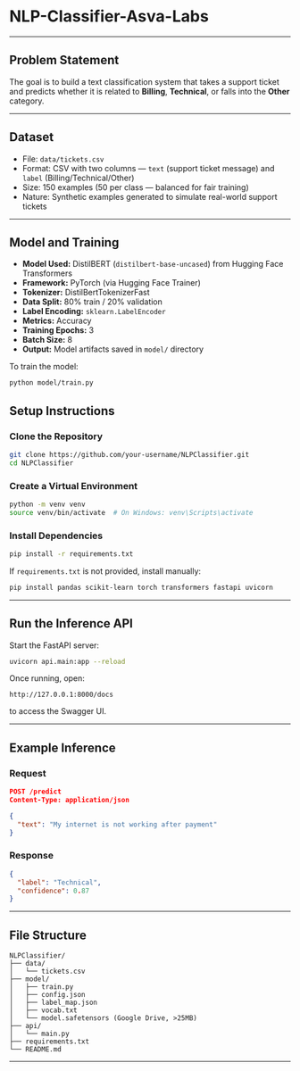 # NLP-Classifier-Asva-Labs

---

## Problem Statement

The goal is to build a text classification system that takes a support ticket and predicts whether it is related to **Billing**, **Technical**, or falls into the **Other** category.

---

## Dataset

- File: `data/tickets.csv`  
- Format: CSV with two columns — `text` (support ticket message) and `label` (Billing/Technical/Other)  
- Size: 150 examples (50 per class — balanced for fair training)  
- Nature: Synthetic examples generated to simulate real-world support tickets  

---

## Model and Training

- **Model Used:** DistilBERT (`distilbert-base-uncased`) from Hugging Face Transformers  
- **Framework:** PyTorch (via Hugging Face Trainer)  
- **Tokenizer:** DistilBertTokenizerFast  
- **Data Split:** 80% train / 20% validation  
- **Label Encoding:** `sklearn.LabelEncoder`  
- **Metrics:** Accuracy  
- **Training Epochs:** 3  
- **Batch Size:** 8  
- **Output:** Model artifacts saved in `model/` directory  

To train the model:
```bash
python model/train.py
```

## Setup Instructions

### Clone the Repository

```bash
git clone https://github.com/your-username/NLPClassifier.git
cd NLPClassifier
```

### Create a Virtual Environment

```bash
python -m venv venv
source venv/bin/activate  # On Windows: venv\Scripts\activate
```

### Install Dependencies

```bash
pip install -r requirements.txt
```

If `requirements.txt` is not provided, install manually:

```bash
pip install pandas scikit-learn torch transformers fastapi uvicorn
```

---


## Run the Inference API

Start the FastAPI server:

```bash
uvicorn api.main:app --reload
```

Once running, open:

```
http://127.0.0.1:8000/docs
```

to access the Swagger UI.

---

## Example Inference

### Request

```json
POST /predict
Content-Type: application/json

{
  "text": "My internet is not working after payment"
}
```

### Response

```json
{
  "label": "Technical",
  "confidence": 0.87
}
```

---

## File Structure

```
NLPClassifier/
├── data/
│   └── tickets.csv
├── model/
│   ├── train.py
│   ├── config.json
│   ├── label_map.json
│   ├── vocab.txt
│   └── model.safetensors (Google Drive, >25MB)
├── api/
│   └── main.py
├── requirements.txt
└── README.md
```

---

